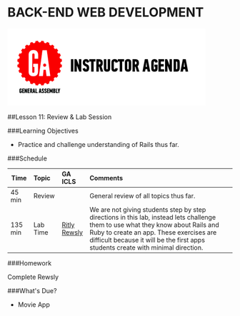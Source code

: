 BACK-END WEB DEVELOPMENT
============================

![GeneralAssemb.ly](../assets/ICL_icons/instr_agenda.png)


##Lesson 11: Review & Lab Session


###Learning Objectives


*	Practice and challenge understanding of Rails thus far.


###Schedule


| Time        | Topic| GA ICLS| Comments |
| ------------- |:-------------|:-------------------|:-------------------|
| 45 min | Review |  | General review of all topics thus far.|
| 135 min | Lab Time | [Ritly](instr_exercise_notes.md) <br> [Rewsly](instr_exercise_notes.md) | We are not giving students step by step directions in this lab, instead lets challenge them to use what they know about Rails and Ruby to create an app. These exercises are difficult because it will be the first apps students create with minimal direction.|



###Homework

Complete Rewsly


###What's Due?

*	Movie App
 